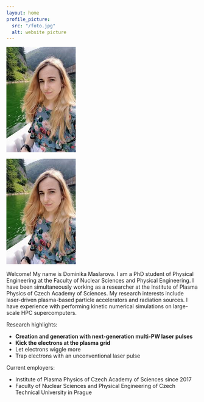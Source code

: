 ```yaml
---
layout: home
profile_picture:
  src: "/foto.jpg"
  alt: website picture
---
```

<div class="container">
   <div class="image">
      <img src="foto.jpg" alt="alt">
      </div>
    </div>
<p>

<p float="right">
  <img src="foto.jpg" />
</p>


 Welcome! My name is Dominika Maslarova. I am a PhD student of Physical Engineering at the Faculty of Nuclear Sciences and Physical Engineering.
I have been simultaneously working as a researcher at the Institute of Plasma Physics of Czech Academy of Sciences.
My research interests include laser-driven plasma-based particle accelerators and radiation sources. I have experience with performing kinetic numerical simulations on large-scale HPC supercomputers.

<!-- 
#This site serves as an example for the Bay Jekyll theme. Bay is a very simple and minimal theme, directly inspired by Dan Grover's <a href="http://dangrover.com">website</a>.
-->
</p>

Research highlights:
  - <b>Creation and generation with next-generation multi-PW laser pulses</b>
  - <strong>Kick the electrons at the plasma grid</strong>
  - Let electrons wiggle more
  - Trap electrons with an unconventional laser pulse

<p>

Current employers:
  - Institute of Plasma Physics of Czech Academy of Sciences since 2017
  - Faculty of Nuclear Sciences and Physical Engineering of Czech Technical University in Prague

